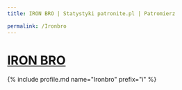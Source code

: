 ```yaml
---
title: IRON BRO | Statystyki patronite.pl | Patromierz

permalink: /Ironbro
---
```


# [IRON BRO](https://patronite.pl/Ironbro)

{% include profile.md name="Ironbro" prefix="i" %}

